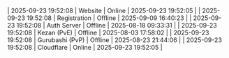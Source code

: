| 2025-09-23 19:52:08 | Website | Online | 2025-09-23 19:52:05 |
| 2025-09-23 19:52:08 | Registration | Offline | 2025-09-09 16:40:23 |
| 2025-09-23 19:52:08 | Auth Server | Offline | 2025-08-18 09:33:31 |
| 2025-09-23 19:52:08 | Kezan (PvE) | Offline | 2025-08-03 17:58:02 |
| 2025-09-23 19:52:08 | Gurubashi (PvP) | Offline | 2025-08-23 21:44:06 |
| 2025-09-23 19:52:08 | Cloudflare | Online | 2025-09-23 19:52:05 |
